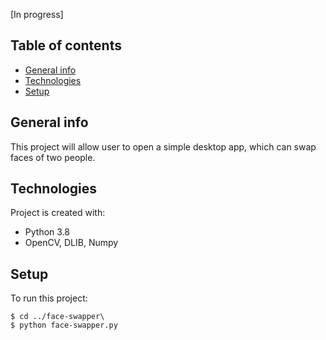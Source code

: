 [In progress]
## Table of contents
* [General info](#general-info)
* [Technologies](#technologies)
* [Setup](#setup)

## General info
This project will allow user to open a simple desktop app, which can swap faces of two people.
	
## Technologies
Project is created with:
* Python 3.8
* OpenCV, DLIB, Numpy
	
## Setup
To run this project:

```
$ cd ../face-swapper\
$ python face-swapper.py
